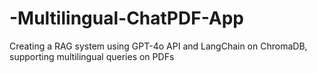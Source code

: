 # -Multilingual-ChatPDF-App
Creating a RAG system using GPT-4o API and LangChain on ChromaDB, supporting multilingual queries on PDFs 
